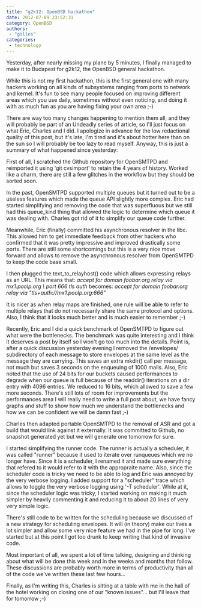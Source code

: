 ```yaml
---
title: "g2k12: OpenBSD hackathon"
date: 2012-07-09 23:52:31
category: OpenBSD
authors:
 - "gilles"
categories:
 - technology
---
```


Yesterday, after nearly missing my plane by 5 minutes, I finally managed to make it to Budapest for g2k12, the OpenBSD general hackathon.

While this is not my first hackathon, this is the first general one with many hackers working on all kinds of subsystems ranging from ports to network and kernel. It's fun to see many people focused on improving different areas which you use daily, sometimes without even noticing, and doing it with as much fun as you are having fixing your own area ;-)

<p>There are way too many changes happening to mention them all, and they will probably be part of an Undeadly series of article, so I'll just focus on what Eric, Charles and I did. I apologize in advance for the low redactional quality of this post, but it's late, I'm tired and it's about hotter here than on the sun so I will probably be too lazy to read myself. Anyway, this is just a summary of what happened since yesterday:</p>

<p>First of all, I scratched the Github repository for OpenSMTPD and reimported it using 'git cvsimport' to retain the 4 years of history. Worked like a charm, there are still a few glitches in the workflow but they should be sorted soon.</p>

<p>In the past, OpenSMTPD supported multiple queues but it turned out to be a useless features which made the queue API slightly more complex. Eric had started simplifying and removing the code that was superfluous but we still had this queue_kind thing that allowed the logic to determine which queue it was dealing with. Charles got rid of it to simplify our queue code further.</p>

<p>Meanwhile, Eric (finally) committed his asynchronous resolver in the libc. This allowed him to get immediate feedback from other hackers who confirmed that it was pretty impressive and improved drastically some ports. There are still some shortcomings but this is a very nice move forward and allows to remove the asynchronous resolver from OpenSMTPD to keep the code base small.</p>

<p>I then plugged the text_to_relayhost() code which allows expressing relays as an URL. This means that:
<i>
    accept for domain foobar.org relay via mx1.poolp.org \
        port 666 tls auth
</i>
becomes:
<i>
    accept for domain foobar.org relay via "tls+auth://mx1.poolp.org:666"
</i></p>

<p>It is nicer as when relay maps are finished, one rule will be able to refer to multiple relays that do not necessarily share the same protocol and options. Also, I think that it looks much better and is much easier to remember ;-)</p>

<p>Recently, Eric and I did a quick benchmark of OpenSMTPD to figure out what were the bottlenecks. The benchmark was quite interesting and I think it deserves a post by itself so I won't go too much into the details. Point is, after a quick discussion yesterday evening I removed the /envelopes/ subdirectory of each message to store envelopes at the same level as the message they are carrying. This saves an extra mkdir() call per message, not much but saves 3 seconds on the enqueuing of 1000 mails. Also, Eric noted that the use of 24 bits for our buckets caused performances to degrade when our queue is full because of the readdir() iterations on a dir entry with 4096 entries. We reduced to 16 bits, which allowed to save a few more seconds. There's still lots of room for improvements but the performances area I will really need to write a full post about, we have fancy graphs and stuff to show how much we understand the bottlenecks and how we can be confident we will be damn fast ;-)</p>

<p>Charles then adapted portable OpenSMTPD to the removal of ASR and got a build that would link against it externally. It was committed to Github, no snapshot generated yet but we will generate one tomorrow for sure.</p>

<p>I started simplifying the runner code. The runner is actually a scheduler, it was called "runner" because it used to iterate over runqueues which we no longer have. Since it is a scheduler, I renamed it and made sure everything that refered to it would refer to it with the appropraite name. Also, since the scheduler code is tricky we need to be able to log and Eric was annoyed by the very verbose logging. I added support for a "scheduler" trace which allows to toggle the very verbose logging using '-T scheduler'. While at it, since the scheduler logic was tricky, I started working on making it much simpler by heavily commenting it and reducing it to about 20 lines of very very simple logic.</p>

<p>There's still code to be written for the scheduling because we discussed of a new strategy for scheduling envelopes. It will (in theory) make our lives a lot simpler and allow some very nice feature we had in the pipe for long. I've started but at this point I got too drunk to keep writing that kind of invasive code.</p>

<p>Most important of all, we spent a lot of time talking, designing and thinking about what will be done this week and in the weeks and months that follow. These discussions are probably worth more in terms of productivity than all of the code we've written these last few hours...</p>

<p>Finally, as I'm writing this, Charles is sitting at a table with me in the hall of the hotel working on closing one of our "known issues"... but I'll leave that for tomorrow ;-)</p>


